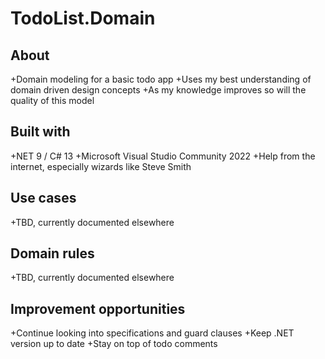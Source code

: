 # TodoList.Domain
## About
+Domain modeling for a basic todo app
+Uses my best understanding of domain driven design concepts
+As my knowledge improves so will the quality of this model
## Built with
+NET 9 / C# 13
+Microsoft Visual Studio Community 2022
+Help from the internet, especially wizards like Steve Smith
## Use cases
+TBD, currently documented elsewhere
## Domain rules
+TBD, currently documented elsewhere
## Improvement opportunities
+Continue looking into specifications and guard clauses
+Keep .NET version up to date
+Stay on top of todo comments
